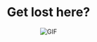 
<h1 align="center">Get lost here?</h1>

<p align="center">
<img align="middle" alt="GIF" src="https://media0.giphy.com/media/SSirUu2TrV65ymCi4J/200.gif" />
</p>
